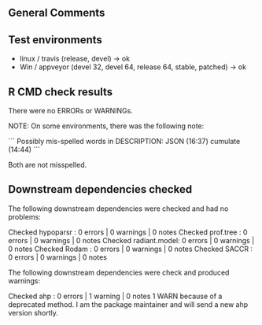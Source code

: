 ## General Comments

## Test environments
* linux / travis (release, devel) -> ok
* Win / appveyor (devel 32, devel 64, release 64, stable, patched) -> ok

## R CMD check results
There were no ERRORs or WARNINGs. 

NOTE: On some environments, there was 
the following note: 

´´´
Possibly mis-spelled words in DESCRIPTION:
  JSON (16:37)
  cumulate (14:44)
´´´
  
Both are not misspelled.

## Downstream dependencies checked

The following downstream dependencies were checked and had no problems:

Checked hypoparsr    : 0 errors | 0 warnings | 0 notes
Checked prof.tree    : 0 errors | 0 warnings | 0 notes
Checked radiant.model: 0 errors | 0 warnings | 0 notes
Checked Rodam        : 0 errors | 0 warnings | 0 notes
Checked SACCR        : 0 errors | 0 warnings | 0 notes

The following downstream dependencies were check and produced warnings:

Checked ahp          : 0 errors | 1 warning  | 0 notes
1 WARN because of a deprecated method. I am the package maintainer and will send a new ahp version shortly.